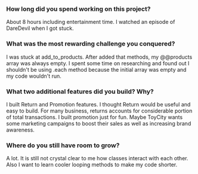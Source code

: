 ### How long did you spend working on this project?

About 8 hours including entertainment time.
I watched an episode of DareDevil when I got stuck.

### What was the most rewarding challenge you conquered?

I was stuck at add_to_products.
After added that methods, my @@products array was always empty.
I spent some time on researching and found out I shouldn't be using .each method because the initial array was empty and my code wouldn't run.

### What two additional features did you build? Why?

I built Return and Promotion features. I thought Return would be useful and easy to build. For many business, returns accounts for considerable portion of total transactions. I built promotion just for fun. Maybe ToyCity wants some marketing campaigns to boost their sales as well as increasing brand awareness.

### Where do you still have room to grow?
A lot. It is still not crystal clear to me how classes interact with each other.
Also I want to learn cooler looping methods to make my code shorter.
